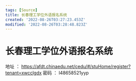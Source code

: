 ```yaml
---
tags: [Source]
title: 长春理工学位外语报名系统
created: '2022-08-26T03:27:23.453Z'
modified: '2022-08-26T03:28:48.823Z'
---
```


# 长春理工学位外语报名系统

地址 ： https://afdt.chinaedu.net/cedu/#/stuHome/register?tenant=xwcclgdx
密码 ： l48658521yyp
